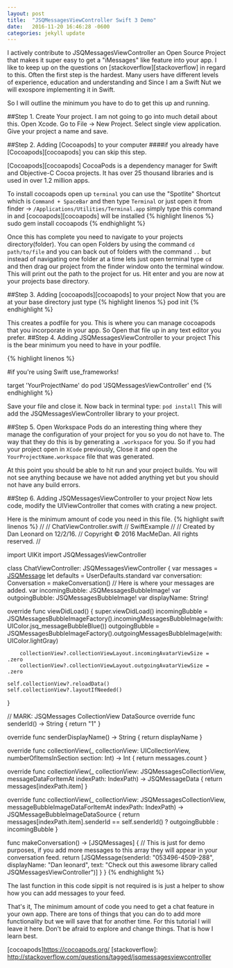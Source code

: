```yaml
---
layout: post
title:  "JSQMessagesViewController Swift 3 Demo"
date:   2016-11-20 16:46:28 -0600
categories: jekyll update
---
```


I actively contribute to JSQMessagesViewController an Open Source Project that makes it super easy to get a "iMessages" like feature into your app. I like to keep up on the questions on [stackoverflow][stackoverflow] in regard to this. Often the first step is the hardest. Many users have different levels of experience, education and understanding and Since I am a Swift Nut we will exospore implementing it in Swift.

So I will outline the minimum you have to do to get this up and running.

##Step 1. Create Your project.
I am not going to go into much detail about this.
Open Xcode.
Go to File -> New Project.
Select single view application.
Give your project a name and save.

##Step 2. Adding [Cocoapods] to your computer
####if you already have [Cocoapods][cocoapods] you can skip this step.

[Cocoapods][cocoapods] CocoaPods is a dependency manager for Swift and Objective-C Cocoa projects. It has over 25 thousand libraries and is used in over 1.2 million apps.

To install cocoapods open up `terminal`
you can use the "Spotlite" Shortcut which is `Command + SpaceBar` and then type `Terminal` or just open it from finder -> `/Applications/Utilities/Terminal.app`
simply type this command in and [cocoapods][cocoapods] will be installed
{% highlight linenos %}
 sudo gem install cocoapods
{% endhighlight %}

Once this has complete you need to navigate to your projects directory(folder). You can open Folders by using the command `cd path/to/file` and you can back out of folders with the command `..` but instead of navigating one folder at a time lets just open terminal type `cd ` and then drag our project from the finder window onto the terminal window. This will print out the path to the project for us. Hit enter and you are now at your projects base directory.

##Step 3. Adding [cocoapods][cocoapods] to your project
Now that you are at your base directory just type
{% highlight linenos %}
pod init
{% endhighlight %}

This creates a podfile for you. This is where you can manage cocoapods that you incorporate in your app. So Open that file up in any text editor you prefer.
##Step 4. Adding JSQMessagesViewController to your project
This is the bear minimum you need to have in your podfile.

{% highlight linenos %}

#if you're using Swift
 use_frameworks!

target 'YourProjectName' do
  pod 'JSQMessagesViewController'
end
{% endhighlight %}

Save your file and close it. Now back in terminal type: `pod install` This will add the JSQMessagesViewController library to your project.

##Step 5. Open Workspace
Pods do an interesting thing where they manage the configuration of your project for you so you do not have to. The way that they do this is by generating a `.workspace` for you. So if you had your project open in `XCode` previously, Close it and open the `YourProjectName.workspace` file that was generated.

At this point you should be able to hit run and your project builds. You will not see anything because we have not added anything yet but you should not have any build errors.

##Step 6. Adding JSQMessagesViewController to your project
Now lets code, modify the UIViewController that comes with crating a new project.

Here is the minimum amount of code you need in this file.
{% highlight swift linenos %}
//
//  ChatViewController.swift
//  SwiftExample
//
//  Created by Dan Leonard on 12/2/16.
//  Copyright © 2016 MacMeDan. All rights reserved.
//

import UIKit
import JSQMessagesViewController

class ChatViewController: JSQMessagesViewController {
  var messages = [JSQMessage]()
  let defaults = UserDefaults.standard
  var conversation: Conversation = makeConversation() // Here is where your messages are added.
  var incomingBubble: JSQMessagesBubbleImage!
  var outgoingBubble: JSQMessagesBubbleImage!
  var displayName: String!

  override func viewDidLoad() {
    super.viewDidLoad()
        incomingBubble = JSQMessagesBubbleImageFactory().incomingMessagesBubbleImage(with: UIColor.jsq_messageBubbleBlue())
        outgoingBubble = JSQMessagesBubbleImageFactory().outgoingMessagesBubbleImage(with: UIColor.lightGray)

        collectionView?.collectionViewLayout.incomingAvatarViewSize = .zero
        collectionView?.collectionViewLayout.outgoingAvatarViewSize = .zero

    self.collectionView?.reloadData()
    self.collectionView?.layoutIfNeeded()
  }

  // MARK: JSQMessages CollectionView DataSource
  override func senderId() -> String {
    return "1"
  }

  override func senderDisplayName() -> String {
    return displayName
  }

  override func collectionView(_ collectionView: UICollectionView, numberOfItemsInSection section: Int) -> Int {
    return messages.count
  }

  override func collectionView(_ collectionView: JSQMessagesCollectionView, messageDataForItemAt indexPath: IndexPath) -> JSQMessageData {
    return messages[indexPath.item]
  }

  override func collectionView(_ collectionView: JSQMessagesCollectionView, messageBubbleImageDataForItemAt indexPath: IndexPath) -> JSQMessageBubbleImageDataSource {
    return messages[indexPath.item].senderId == self.senderId() ? outgoingBubble : incomingBubble
  }

  func makeConversation() -> [JSQMessages] {
    // This is just for demo purposes, if you add more messages to this array they will appear in your conversation feed.
    return [JSQMessage(senderId: "053496-4509-288", displayName: "Dan leonard", text: "Check out this awesome library called JSQMessagesViewController")]
  }
}
{% endhighlight %}

The last function in this code sippit is not required is is just a helper to show how you can add messages to your feed.

That's it, The minimum amount of code you need to get a chat feature in your own app. There are tons of things that you can do to add more functionality but we will save that for another time. For this tutorial I will leave it here. Don't be afraid to explore and change things. That is how I learn best.


[cocoapods]https://cocoapods.org/
[stackoverflow]: http://stackoverflow.com/questions/tagged/jsqmessagesviewcontroller
